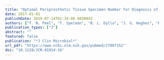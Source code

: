 ```yaml
---
title: "Optimal Periprosthetic Tissue Specimen Number for Diagnosis of Prosthetic Joint Infection"
date: 2017-01-01
publishDate: 2019-07-14T01:34:06.983084Z
authors: ["T. N. Peel", "T. Spelman", "B. L. Dylla", "J. G. Hughes", "K. E. Greenwood-Quaintance", "A. C. Cheng", "J. N. Mandrekar", "R. Patel"]
publication_types: ["2"]
abstract: ""
featured: false
publication: "*J Clin Microbiol*"
url_pdf: "https://www.ncbi.nlm.nih.gov/pubmed/27807152"
doi: "10.1128/JCM.01914-16"
---
```


